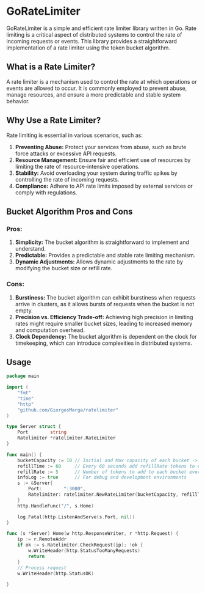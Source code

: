 # GoRateLimiter

GoRateLimiter is a simple and efficient rate limiter library written in Go. Rate limiting is a critical aspect of distributed systems to control the rate of incoming requests or events. This library provides a straightforward implementation of a rate limiter using the token bucket algorithm.

## What is a Rate Limiter?

A rate limiter is a mechanism used to control the rate at which operations or events are allowed to occur. It is commonly employed to prevent abuse, manage resources, and ensure a more predictable and stable system behavior.

## Why Use a Rate Limiter?

Rate limiting is essential in various scenarios, such as:

1. **Preventing Abuse:** Protect your services from abuse, such as brute force attacks or excessive API requests.
2. **Resource Management:** Ensure fair and efficient use of resources by limiting the rate of resource-intensive operations.
3. **Stability:** Avoid overloading your system during traffic spikes by controlling the rate of incoming requests.
4. **Compliance:** Adhere to API rate limits imposed by external services or comply with regulations.

## Bucket Algorithm Pros and Cons

### Pros:

1. **Simplicity:** The bucket algorithm is straightforward to implement and understand.
2. **Predictable:** Provides a predictable and stable rate limiting mechanism.
3. **Dynamic Adjustments:** Allows dynamic adjustments to the rate by modifying the bucket size or refill rate.

### Cons:

1. **Burstiness:** The bucket algorithm can exhibit burstiness when requests arrive in clusters, as it allows bursts of requests when the bucket is not empty.
2. **Precision vs. Efficiency Trade-off:** Achieving high precision in limiting rates might require smaller bucket sizes, leading to increased memory and computation overhead.
3. **Clock Dependency:** The bucket algorithm is dependent on the clock for timekeeping, which can introduce complexities in distributed systems.

## Usage

```go
package main

import (
	"fmt"
	"time"
    "http"
	"github.com/GiorgosMarga/ratelimiter"
)

type Server struct {
	Port        string
	Ratelimiter *ratelimiter.RateLimiter
}

func main() {
	bucketCapacity := 10 // Initial and Max capacity of each bucket -> 10 requests per refillTime
	refillTime := 60     // Every 60 seconds add refillRate tokens to each bucket
	refillRate := 5      // Number of tokens to add to each bucket every refillTime
	infoLog := true      // For debug and development environments
	s := &Server{
		Port:        ":3000",
		Ratelimiter: ratelimiter.NewRateLimiter(bucketCapacity, refillTime, refillRate, infoLog),
	}
	http.HandleFunc("/", s.Home)

	log.Fatal(http.ListenAndServe(s.Port, nil))
}

func (s *Server) Home(w http.ResponseWriter, r *http.Request) {
	ip := r.RemoteAddr
	if ok := s.Ratelimiter.CheckRequest(ip); !ok {
		w.WriteHeader(http.StatusTooManyRequests)
		return
	}
	// Process request
	w.WriteHeader(http.StatusOK)

}
```